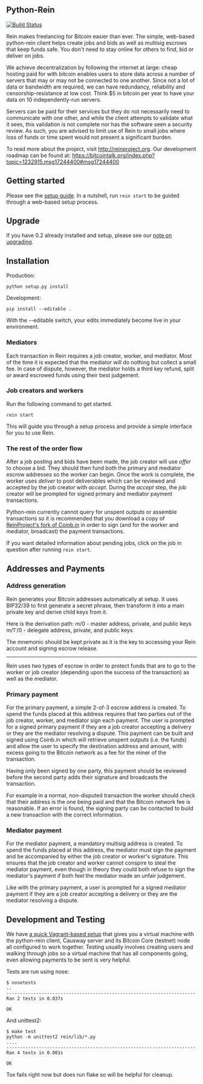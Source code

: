 ## Python-Rein

[![Build Status](https://travis-ci.org/ReinProject/python-rein.svg?branch=master)](https://travis-ci.org/ReinProject/python-rein)

Rein makes freelancing for Bitcoin easier than ever. The simple, web-based python-rein client helps create jobs and bids as well as multisig escrows that keep funds safe. You don't need to stay online for others to find, bid or deliver on jobs.

We achieve decentralization by following the internet at large: cheap hosting paid for with bitcoin enables users to store data across a number of servers that may or may not be connected to one another. Since not a lot of data or bandwidth are required, we can have redundancy, reliability and censorship-resistance at low cost. Think $5 in bitcoin per year to have your data on 10 independently-run servers.

Servers can be paid for their services but they do not necessarily need to communicate with one other, and while the client attempts to validate what it sees, this validation is not complete nor has the software seen a security review. As such, you are advised to limit use of Rein to small jobs where loss of funds or time spent would not present a significant burden.

To read more about the project, visit http://reinproject.org. Our development roadmap can be found at: https://bitcointalk.org/index.php?topic=1232915.msg17244400#msg17244400

## Getting started

Please see the [setup guide](doc/HOWTO-setup-rein.md). In a nutshell, run `rein start` to be guided through a web-based setup process.

## Upgrade

If you have 0.2 already installed and setup, please see our [note on upgrading](doc/Upgrading-v0.2-to-v0.3.md).

## Installation

Production:

    python setup.py install

Development:

    pip install --editable .

With the --editable switch, your edits immediately become live in your environment.

### Mediators

Each transaction in Rein requires a job creator, worker, and mediator. Most of the time it is expected that the mediator will do nothing but collect a small fee. In case of dispute, however, the mediator holds a third key refund, split or award escrowed funds using their best judgement.

### Job creators and workers

Run the following command to get started.

    rein start

This will guide you through a setup process and provide a simple interface for you to use Rein. 

### The rest of the order flow

After a job posting and bids have been made, the job creator will use _offer_ to choose a bid. They should then fund both the primary and mediator escrow addresses so the worker can begin. Once the work is complete, the worker uses _deliver_ to post deliverables which can be reviewed and accepted by the job creator with _accept_. During the _accept_ step, the job creator will be prompted for signed primary and mediator payment transactions. 

Python-rein currently cannot query for unspent outputs or assemble transactions so it is recommended that you download a copy of [ReinProject's fork of Coinb.in](https://github.com/ReinProject/coinbin) in order to sign (and for the worker and mediator, broadcast) the payment transactions.

If you want detailed information about pending jobs, click on the job in question after running `rein start`. 

## Addresses and Payments

### Address generation

Rein generates your Bitcoin addresses automatically at setup. It uses BIP32/39 to first generate a secret phrase, then transform it into a main private key and derive child keys from it.

Here is the derivation path:
m/0 - master address, private, and public keys
m/1'/0 - delegate address, private, and public keys

The mnemonic should be kept private as it is the key to accessing your Rein account and signing escrow release.

-----

Rein uses two types of escrow in order to protect funds that are to go to the worker or job creator (depending upon the success of the transaction) as well as the mediator. 

### Primary payment

For the primary payment, a simple 2-of-3 escrow address is created. To spend the funds placed at this address requires that two parties out of the job creator, worker, and mediator sign each payment. The user is prompted for a signed primary payment if they are a job creator accepting a delivery or they are the mediator resolving a dispute. This payment can be built and signed using Coinb.in which will retrieve unspent outputs (i.e. the funds) and allow the user to specify the destination address and amount, with excess going to the Bitcoin network as a fee for the miner of the transaction. 

Having only been signed by one party, this payment should be reviewed before the second party adds their signature and broadcasts the transaction.

For example in a normal, non-disputed transaction the worker should check that their address is the one being paid and that the Bitcoin network fee is reasonable. If an error is found, the signing party can be contacted to build a new transaction with the correct information.

### Mediator payment

For the mediator payment, a mandatory multisig address is created. To spend the funds placed at this address, the mediator must sign the payment and be accompanied by either the job creator or worker's signature. This ensures that the job creator and worker cannot conspire to steal the mediator payment, even though in theory they could both refuse to sign the mediator's payment if both feel the mediator made an unfair judgement.

Like with the primary payment, a user is prompted for a signed mediator payment if they are a job creator accepting a delivery or they are the mediator resolving a dispute.

## Development and Testing

We have [a quick Vagrant-based setup](https://github.com/ReinProject/devsetup) that gives you a virtual machine with the python-rein client, Causway server and its Bitcoin Core (testnet) node all configured to work together. Testing usually involves creating users and walking through jobs so a virtual machine that has all components going, even allowing payments to be sent is very helpful.

Tests are run using nose:

    $ nosetests
    ..
    ----------------------------------------------------------------------
    Ran 2 tests in 0.837s

    OK

And unittest2:

    $ make test
    python -m unittest2 rein/lib/*.py
    ....
    ----------------------------------------------------------------------
    Ran 4 tests in 0.001s
    
    OK

Tox fails right now but does run flake so will be helpful for cleanup.
